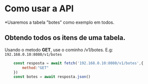 # Como usar a API

*Usaremos a tabela "botes" como exemplo em todos.

## Obtendo todos os itens de uma tabela.

Usando o metodo **GET**, use o cominho /v1/botes. E.g: `192.168.0.10:8080/v1/botes`

```js
    const resposta = await fetch('192.168.0.10:8080/v1/botes',{
        method:"GET"
    })
    const botes = await resposta.json()
```
